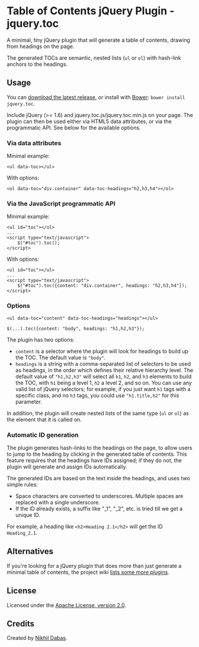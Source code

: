 # Table of Contents jQuery Plugin - jquery.toc

A minimal, tiny jQuery plugin that will generate a table of contents, drawing from headings on the
page.

The generated TOCs are semantic, nested lists (`ul` or `ol`) with hash-link anchors to the headings.

## Usage

You can [download the latest release](http://ndabas.github.com/toc/assets/jquery.toc.zip), or
install with [Bower](https://bower.io/): `bower install jquery.toc`.

Include jQuery (>= 1.6) and jquery.toc.js/jquery.toc.min.js on your page. The plugin can then be
used either via HTML5 data attributes, or via the programmatic API. See below for the available
options.

### Via data attributes

Minimal example:

    <ul data-toc></ul>

With options:

    <ol data-toc="div.container" data-toc-headings="h2,h3,h4"></ol>

### Via the JavaScript programmatic API

Minimal example:

    <ul id="toc"></ul>
    ...
    <script type="text/javascript">
        $("#toc").toc();
    </script>

With options:

    <ul id="toc"></ul>
    ...
    <script type="text/javascript">
        $("#toc").toc({content: "div.container", headings: "h2,h3,h4"});
    </script>

### Options

    <ul data-toc="content" data-toc-headings="headings"></ul>

    $(...).toc({content: "body", headings: "h1,h2,h3"});

The plugin has two options:

* `content` is a selector where the plugin will look for headings to build up the TOC. The default
  value is `"body"`.
* `headings` is a string with a comma-separated list of selectors to be used as headings, in the
  order which defines their relative hierarchy level. The default value of `"h1,h2,h3"` will select
  all `h1`, `h2`, and `h3` elements to build the TOC, with `h1` being a level 1, `h2` a level 2, and
  so on. You can use any valid list of jQuery selectors; for example, if you just want `h1` tags
  with a specific class, and no `h3` tags, you could use `"h1.title,h2"` for this parameter.

In addition, the plugin will create nested lists of the same type (`ul` or `ol`) as the element that
it is called on.

### Automatic ID generation

The plugin generates hash-links to the headings on the page, to allow users to jump to the heading
by clicking in the generated table of contents. This feature requires that the headings have IDs
assigned; if they do not, the plugin will generate and assign IDs automatically.

The generated IDs are based on the text inside the headings, and uses two simple rules:

* Space characters are converted to underscores. Multiple spaces are replaced with a single
  underscore.
* If the ID already exists, a suffix like "_1", "_2", etc. is tried till we get a unique ID.

For example, a heading like `<h2>Heading 2.1</h2>` will get the ID `Heading_2.1`.

## Alternatives

If you're looking for a jQuery plugin that does more than just generate a minimal table of contents,
the project wiki [lists some more plugins](https://github.com/ndabas/toc/wiki/Alternatives).

## License

Licensed under the [Apache License, version 2.0](http://www.apache.org/licenses/LICENSE-2.0).

## Credits

Created by [Nikhil Dabas](http://www.nikhildabas.com/).
